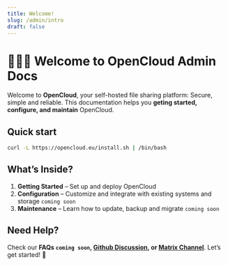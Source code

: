 ```yaml
---
title: Welcome!
slug: /admin/intro
draft: false
---
```


# 🙋🏻‍♀️ Welcome to OpenCloud Admin Docs

Welcome to **OpenCloud**, your self-hosted file sharing platform: Secure, simple and reliable. This documentation helps you **geting started, configure, and maintain** OpenCloud.  

## Quick start
```bash
curl -L https://opencloud.eu/install.sh | /bin/bash
```


## What’s Inside?  
1. **Getting Started** – Set up and deploy OpenCloud  
2. **Configuration** – Customize and integrate with existing systems and storage `coming soon`
3. **Maintenance** – Learn how to update, backup and migrate `coming soon`

## Need Help?  
Check our **FAQs `coming soon`, [Github Discussion](https://github.com/orgs/opencloud-eu/discussions), or [Matrix Channel](https://matrix.to/#/#opencloud:matrix.org)**. Let’s get started! 🚀  
